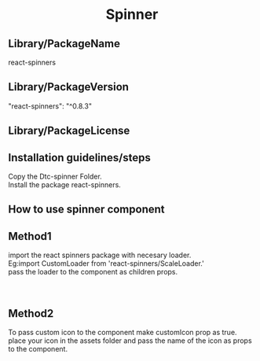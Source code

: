 <h1 align='center'>Spinner</h1>

## Library/PackageName
react-spinners

## Library/PackageVersion
"react-spinners": "^0.8.3"

## Library/PackageLicense

## Installation guidelines/steps

Copy the Dtc-spinner Folder.<br/>
Install the package react-spinners.

## How to use spinner component
<h2>Method1</h2>
import the react spinners package with necesary loader.<br/>
Eg:import CustomLoader from 'react-spinners/ScaleLoader.'<br/>
pass the loader to the component as children props.<br/>
<DtcSpinner customIcon={false} loading={loading}><br/>
	<CustomLoader size={50} color="#42d4f5" /><br/>
</DtcSpinner>
<h2>Method2</h2>
To pass custom icon to the component make customIcon prop as true.<br/>
place your icon in the assets folder and pass the name of the icon as props to the component.<br/>
<DtcSpinner customIcon={false} icon="./Assets/loader.svg" loading={loading}></DtcSpinner>

